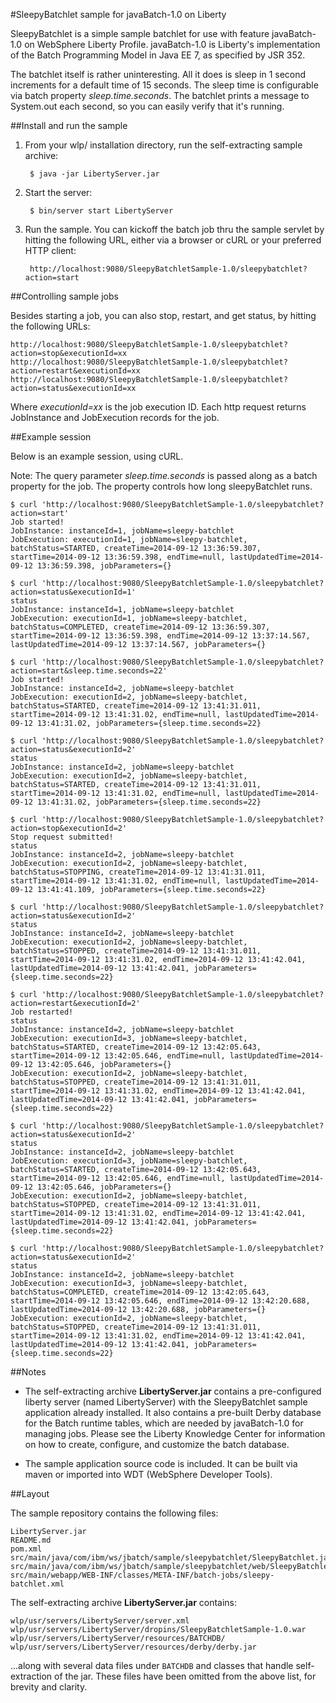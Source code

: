 #SleepyBatchlet sample for javaBatch-1.0 on Liberty

SleepyBatchlet is a simple sample batchlet for use with feature javaBatch-1.0 on WebSphere Liberty Profile.
javaBatch-1.0 is Liberty's implementation of the Batch Programming Model in Java EE 7, as specified by JSR 352.

The batchlet itself is rather uninteresting. All it does is sleep in 1 second increments for a default time
of 15 seconds.  The sleep time is configurable via batch property *sleep.time.seconds*.  The batchlet
prints a message to System.out each second, so you can easily verify that it's running.

##Install and run the sample

1. From your wlp/ installation directory, run the self-extracting sample archive:

        $ java -jar LibertyServer.jar

2. Start the server:

        $ bin/server start LibertyServer

3. Run the sample. You can kickoff the batch job thru the sample servlet
by hitting the following URL, either via a browser or cURL or your preferred HTTP client:

        http://localhost:9080/SleepyBatchletSample-1.0/sleepybatchlet?action=start

##Controlling sample jobs

Besides starting a job, you can also stop, restart, and get status, by hitting the following URLs:

    http://localhost:9080/SleepyBatchletSample-1.0/sleepybatchlet?action=stop&executionId=xx
    http://localhost:9080/SleepyBatchletSample-1.0/sleepybatchlet?action=restart&executionId=xx
    http://localhost:9080/SleepyBatchletSample-1.0/sleepybatchlet?action=status&executionId=xx

Where *executionId=xx* is the job execution ID.  Each http request returns JobInstance and JobExecution
records for the job.  

##Example session

Below is an example session, using cURL.  

Note: The query parameter *sleep.time.seconds* is passed along as a batch property for the job.
The property controls how long sleepyBatchlet runs.

```
$ curl 'http://localhost:9080/SleepyBatchletSample-1.0/sleepybatchlet?action=start'
Job started!
JobInstance: instanceId=1, jobName=sleepy-batchlet
JobExecution: executionId=1, jobName=sleepy-batchlet, batchStatus=STARTED, createTime=2014-09-12 13:36:59.307, startTime=2014-09-12 13:36:59.398, endTime=null, lastUpdatedTime=2014-09-12 13:36:59.398, jobParameters={}

$ curl 'http://localhost:9080/SleepyBatchletSample-1.0/sleepybatchlet?action=status&executionId=1'
status
JobInstance: instanceId=1, jobName=sleepy-batchlet
JobExecution: executionId=1, jobName=sleepy-batchlet, batchStatus=COMPLETED, createTime=2014-09-12 13:36:59.307, startTime=2014-09-12 13:36:59.398, endTime=2014-09-12 13:37:14.567, lastUpdatedTime=2014-09-12 13:37:14.567, jobParameters={}

$ curl 'http://localhost:9080/SleepyBatchletSample-1.0/sleepybatchlet?action=start&sleep.time.seconds=22'
Job started!
JobInstance: instanceId=2, jobName=sleepy-batchlet
JobExecution: executionId=2, jobName=sleepy-batchlet, batchStatus=STARTED, createTime=2014-09-12 13:41:31.011, startTime=2014-09-12 13:41:31.02, endTime=null, lastUpdatedTime=2014-09-12 13:41:31.02, jobParameters={sleep.time.seconds=22}

$ curl 'http://localhost:9080/SleepyBatchletSample-1.0/sleepybatchlet?action=status&executionId=2'
status
JobInstance: instanceId=2, jobName=sleepy-batchlet
JobExecution: executionId=2, jobName=sleepy-batchlet, batchStatus=STARTED, createTime=2014-09-12 13:41:31.011, startTime=2014-09-12 13:41:31.02, endTime=null, lastUpdatedTime=2014-09-12 13:41:31.02, jobParameters={sleep.time.seconds=22}

$ curl 'http://localhost:9080/SleepyBatchletSample-1.0/sleepybatchlet?action=stop&executionId=2'
Stop request submitted!
status
JobInstance: instanceId=2, jobName=sleepy-batchlet
JobExecution: executionId=2, jobName=sleepy-batchlet, batchStatus=STOPPING, createTime=2014-09-12 13:41:31.011, startTime=2014-09-12 13:41:31.02, endTime=null, lastUpdatedTime=2014-09-12 13:41:41.109, jobParameters={sleep.time.seconds=22}

$ curl 'http://localhost:9080/SleepyBatchletSample-1.0/sleepybatchlet?action=status&executionId=2'
status
JobInstance: instanceId=2, jobName=sleepy-batchlet
JobExecution: executionId=2, jobName=sleepy-batchlet, batchStatus=STOPPED, createTime=2014-09-12 13:41:31.011, startTime=2014-09-12 13:41:31.02, endTime=2014-09-12 13:41:42.041, lastUpdatedTime=2014-09-12 13:41:42.041, jobParameters={sleep.time.seconds=22}

$ curl 'http://localhost:9080/SleepyBatchletSample-1.0/sleepybatchlet?action=restart&executionId=2'
Job restarted!
status
JobInstance: instanceId=2, jobName=sleepy-batchlet
JobExecution: executionId=3, jobName=sleepy-batchlet, batchStatus=STARTED, createTime=2014-09-12 13:42:05.643, startTime=2014-09-12 13:42:05.646, endTime=null, lastUpdatedTime=2014-09-12 13:42:05.646, jobParameters={}
JobExecution: executionId=2, jobName=sleepy-batchlet, batchStatus=STOPPED, createTime=2014-09-12 13:41:31.011, startTime=2014-09-12 13:41:31.02, endTime=2014-09-12 13:41:42.041, lastUpdatedTime=2014-09-12 13:41:42.041, jobParameters={sleep.time.seconds=22}

$ curl 'http://localhost:9080/SleepyBatchletSample-1.0/sleepybatchlet?action=status&executionId=2'
status
JobInstance: instanceId=2, jobName=sleepy-batchlet
JobExecution: executionId=3, jobName=sleepy-batchlet, batchStatus=STARTED, createTime=2014-09-12 13:42:05.643, startTime=2014-09-12 13:42:05.646, endTime=null, lastUpdatedTime=2014-09-12 13:42:05.646, jobParameters={}
JobExecution: executionId=2, jobName=sleepy-batchlet, batchStatus=STOPPED, createTime=2014-09-12 13:41:31.011, startTime=2014-09-12 13:41:31.02, endTime=2014-09-12 13:41:42.041, lastUpdatedTime=2014-09-12 13:41:42.041, jobParameters={sleep.time.seconds=22}

$ curl 'http://localhost:9080/SleepyBatchletSample-1.0/sleepybatchlet?action=status&executionId=2'
status
JobInstance: instanceId=2, jobName=sleepy-batchlet
JobExecution: executionId=3, jobName=sleepy-batchlet, batchStatus=COMPLETED, createTime=2014-09-12 13:42:05.643, startTime=2014-09-12 13:42:05.646, endTime=2014-09-12 13:42:20.688, lastUpdatedTime=2014-09-12 13:42:20.688, jobParameters={}
JobExecution: executionId=2, jobName=sleepy-batchlet, batchStatus=STOPPED, createTime=2014-09-12 13:41:31.011, startTime=2014-09-12 13:41:31.02, endTime=2014-09-12 13:41:42.041, lastUpdatedTime=2014-09-12 13:41:42.041, jobParameters={sleep.time.seconds=22}
```

##Notes

* The self-extracting archive **LibertyServer.jar** contains a pre-configured liberty server (named LibertyServer) with the
SleepyBatchlet sample application already installed.  It also contains a pre-built Derby database for
the Batch runtime tables, which are needed by javaBatch-1.0 for managing jobs.  Please see the Liberty
Knowledge Center for information on how to create, configure, and customize the batch database.

* The sample application source code is included. It can be built via maven or imported into WDT (WebSphere Developer Tools).

##Layout

The sample repository contains the following files:

    LibertyServer.jar
    README.md
    pom.xml
    src/main/java/com/ibm/ws/jbatch/sample/sleepybatchlet/SleepyBatchlet.java
    src/main/java/com/ibm/ws/jbatch/sample/sleepybatchlet/web/SleepyBatchletServlet.java
    src/main/webapp/WEB-INF/classes/META-INF/batch-jobs/sleepy-batchlet.xml

The self-extracting archive **LibertyServer.jar** contains:

    wlp/usr/servers/LibertyServer/server.xml
    wlp/usr/servers/LibertyServer/dropins/SleepyBatchletSample-1.0.war
    wlp/usr/servers/LibertyServer/resources/BATCHDB/
    wlp/usr/servers/LibertyServer/resources/derby/derby.jar

...along with several data files under `BATCHDB` and classes that handle self-extraction of the jar.
These files have been omitted from the above list, for brevity and clarity.

